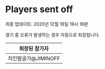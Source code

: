 # Players sent off
최종 업데이트: 2020년 12월 16일 19시 16분


경기 중 오류가 발생하는 경우 자동으로 퇴장됩니다.


| 퇴장된 참가자 |
|:---:|
| 치킨발굴가@JIMINOFF |
